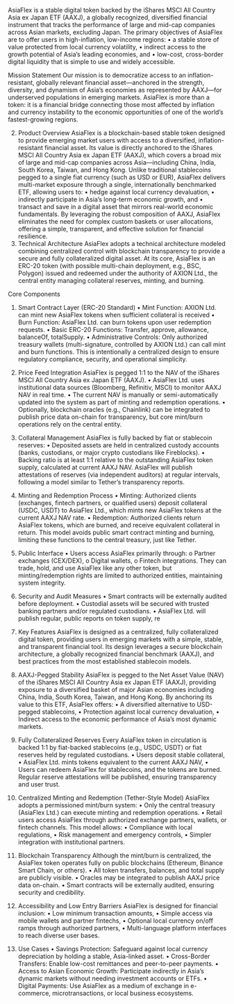 AsiaFlex is a stable digital token backed by the iShares MSCI All Country Asia ex Japan ETF (AAXJ), a globally recognized, diversified financial instrument that tracks the performance of large and mid-cap companies across Asian markets, excluding Japan.
The primary objectives of AsiaFlex are to offer users in high-inflation, low-income regions:
•	a stable store of value protected from local currency volatility,
•	indirect access to the growth potential of Asia’s leading economies, and
•	low-cost, cross-border digital liquidity that is simple to use and widely accessible.
 
Mission Statement
Our mission is to democratize access to an inflation-resistant, globally relevant financial asset—anchored in the strength, diversity, and dynamism of Asia’s economies as represented by AAXJ—for underserved populations in emerging markets.
AsiaFlex is more than a token:
it is a financial bridge connecting those most affected by inflation and currency instability to the economic opportunities of one of the world’s fastest-growing regions.
 
2. Product Overview
AsiaFlex is a blockchain-based stable token designed to provide emerging market users with access to a diversified, inflation-resistant financial asset. Its value is directly anchored to the iShares MSCI All Country Asia ex Japan ETF (AAXJ), which covers a broad mix of large and mid-cap companies across Asia—including China, India, South Korea, Taiwan, and Hong Kong.
Unlike traditional stablecoins pegged to a single fiat currency (such as USD or EUR), AsiaFlex delivers multi-market exposure through a single, internationally benchmarked ETF, allowing users to:
•	hedge against local currency devaluation,
•	indirectly participate in Asia’s long-term economic growth, and
•	transact and save in a digital asset that mirrors real-world economic fundamentals.
By leveraging the robust composition of AAXJ, AsiaFlex eliminates the need for complex custom baskets or user allocations, offering a simple, transparent, and effective solution for financial resilience.
3. Technical Architecture
AsiaFlex adopts a technical architecture modeled combining centralized control with blockchain transparency to provide a secure and fully collateralized digital asset.
At its core, AsiaFlex is an ERC-20 token (with possible multi-chain deployment, e.g., BSC, Polygon) issued and redeemed under the authority of AXION Ltd., the central entity managing collateral reserves, minting, and burning.
 
Core Components
1. Smart Contract Layer (ERC-20 Standard)
•	Mint Function: AXION Ltd. can mint new AsiaFlex tokens when sufficient collateral is received 
•	Burn Function: AsiaFlex Ltd. can burn tokens upon user redemption requests.
•	Basic ERC-20 Functions: Transfer, approve, allowance, balanceOf, totalSupply.
•	Administrative Controls: Only authorized treasury wallets (multi-signature, controlled by AXION Ltd.) can call mint and burn functions.
This is intentionally a centralized design to ensure regulatory compliance, security, and operational simplicity.
 
2. Price Feed Integration
AsiaFlex is pegged 1:1 to the NAV of the iShares MSCI All Country Asia ex Japan ETF (AAXJ).
•	AsiaFlex Ltd. uses institutional data sources (Bloomberg, Refinitiv, MSCI) to monitor AAXJ NAV in real time.
•	The current NAV is manually or semi-automatically updated into the system as part of minting and redemption operations.
•	Optionally, blockchain oracles (e.g., Chainlink) can be integrated to publish price data on-chain for transparency, but core mint/burn operations rely on the central entity.
 
3. Collateral Management
AsiaFlex is fully backed by fiat or stablecoin reserves:
•	Deposited assets are held in centralized custody accounts (banks, custodians, or major crypto custodians like Fireblocks).
•	Backing ratio is at least 1:1 relative to the outstanding AsiaFlex token supply, calculated at current AAXJ NAV.
AsiaFlex will publish attestations of reserves (via independent auditors) at regular intervals, following a model similar to Tether’s transparency reports.
 
4. Minting and Redemption Process
•	Minting:
Authorized clients (exchanges, fintech partners, or qualified users) deposit collateral (USDC, USDT) to AsiaFlex Ltd., which mints new AsiaFlex tokens at the current AAXJ NAV rate.
•	Redemption:
Authorized clients return AsiaFlex tokens, which are burned, and receive equivalent collateral in return.
This model avoids public smart contract minting and burning, limiting these functions to the central treasury, just like Tether.
 
5. Public Interface
•	Users access AsiaFlex primarily through:
o	Partner exchanges (CEX/DEX),
o	Digital wallets,
o	Fintech integrations.
They can trade, hold, and use AsiaFlex like any other token, but minting/redemption rights are limited to authorized entities, maintaining system integrity.
 
6. Security and Audit Measures
•	Smart contracts will be externally audited before deployment.
•	Custodial assets will be secured with trusted banking partners and/or regulated custodians.
•	AsiaFlex Ltd. will publish regular, public reports on token supply, re
4. Key Features
AsiaFlex is designed as a centralized, fully collateralized digital token, providing users in emerging markets with a simple, stable, and transparent financial tool. Its design leverages a secure blockchain architecture, a globally recognized financial benchmark (AAXJ), and best practices from the most established stablecoin models.
 
1. AAXJ-Pegged Stability
AsiaFlex is pegged to the Net Asset Value (NAV) of the iShares MSCI All Country Asia ex Japan ETF (AAXJ), providing exposure to a diversified basket of major Asian economies including China, India, South Korea, Taiwan, and Hong Kong.
By anchoring its value to this ETF, AsiaFlex offers:
•	A diversified alternative to USD-pegged stablecoins,
•	Protection against local currency devaluation,
•	Indirect access to the economic performance of Asia’s most dynamic markets.
2. Fully Collateralized Reserves
Every AsiaFlex token in circulation is backed 1:1 by fiat-backed stablecoins (e.g., USDC, USDT) or fiat reserves held by regulated custodians.
•	Users deposit stable collateral,
•	AsiaFlex Ltd. mints tokens equivalent to the current AAXJ NAV,
•	Users can redeem AsiaFlex for stablecoins, and the tokens are burned.
Regular reserve attestations will be published, ensuring transparency and user trust.
3. Centralized Minting and Redemption (Tether-Style Model)
AsiaFlex adopts a permissioned mint/burn system:
•	Only the central treasury (AsiaFlex Ltd.) can execute minting and redemption operations.
•	Retail users access AsiaFlex through authorized exchange partners, wallets, or fintech channels.
This model allows:
•	Compliance with local regulations,
•	Risk management and emergency controls,
•	Simpler integration with institutional partners.
4. Blockchain Transparency
Although the mint/burn is centralized, the AsiaFlex token operates fully on public blockchains (Ethereum, Binance Smart Chain, or others).
•	All token transfers, balances, and total supply are publicly visible.
•	Oracles may be integrated to publish AAXJ price data on-chain.
•	Smart contracts will be externally audited, ensuring security and credibility.
5. Accessibility and Low Entry Barriers
AsiaFlex is designed for financial inclusion:
•	Low minimum transaction amounts,
•	Simple access via mobile wallets and partner fintechs,
•	Optional local currency on/off ramps through authorized partners,
•	Multi-language platform interfaces to reach diverse user bases.
6. Use Cases
•	Savings Protection: Safeguard against local currency depreciation by holding a stable, Asia-linked asset.
•	Cross-Border Transfers: Enable low-cost remittances and peer-to-peer payments.
•	Access to Asian Economic Growth: Participate indirectly in Asia’s dynamic markets without needing investment accounts or ETFs.
•	Digital Payments: Use AsiaFlex as a medium of exchange in e-commerce, microtransactions, or local business ecosystems.

